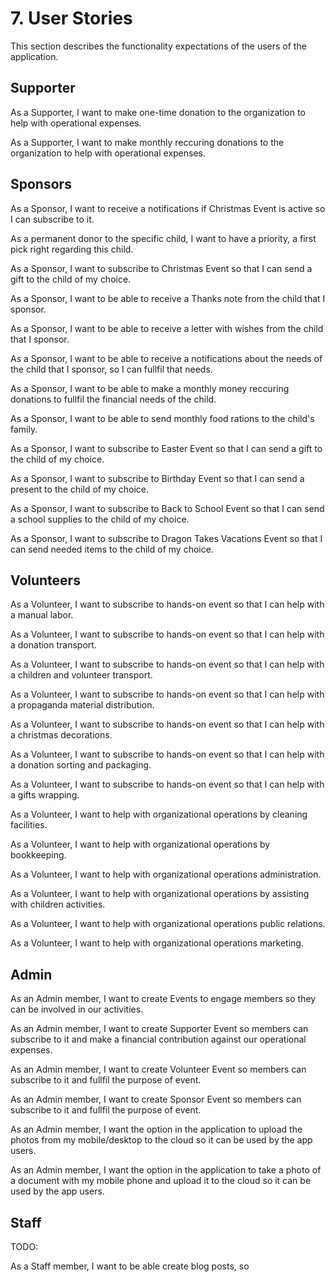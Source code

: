# 7. User Stories

This section describes the functionality expectations of the users of the application.

## Supporter

As a Supporter, I want to make one-time donation to the organization to help with operational expenses.

As a Supporter, I want to make monthly reccuring donations to the organization to help with operational expenses.

## Sponsors

As a Sponsor, I want to receive a notifications if Christmas Event is active so I can subscribe to it.

As a permanent donor to the specific child, I want to have a priority, a first pick right regarding this child.

As a Sponsor, I want to subscribe to Christmas Event so that I can send a gift to the child of my choice.

As a Sponsor, I want to be able to receive a Thanks note from the child that I sponsor.

As a Sponsor, I want to be able to receive a letter with wishes from the child that I sponsor.

As a Sponsor, I want to be able to receive a notifications about the needs of the child that I sponsor, so I can fullfil that needs.

As a Sponsor, I want to be able to make a monthly money reccuring donations to fullfil the financial needs of the child.

As a Sponsor, I want to be able to send monthly food rations to the child's family.

As a Sponsor, I want to subscribe to Easter Event so that I can send a gift to the child of my choice.

As a Sponsor, I want to subscribe to Birthday Event so that I can send a present to the child of my choice.

As a Sponsor, I want to subscribe to Back to School Event so that I can send a school supplies to the child of my choice.

As a Sponsor, I want to subscribe to Dragon Takes Vacations Event so that I can send needed items to the child of my choice.

## Volunteers

As a Volunteer, I want to subscribe to hands-on event so that I can help with a manual labor.

As a Volunteer, I want to subscribe to hands-on event so that I can help with a donation transport.

As a Volunteer, I want to subscribe to hands-on event so that I can help with a children and volunteer transport.

As a Volunteer, I want to subscribe to hands-on event so that I can help with a propaganda material distribution.

As a Volunteer, I want to subscribe to hands-on event so that I can help with a christmas decorations.

As a Volunteer, I want to subscribe to hands-on event so that I can help with a donation sorting and packaging.

As a Volunteer, I want to subscribe to hands-on event so that I can help with a gifts wrapping.

As a Volunteer, I want to help with organizational operations by cleaning facilities.

As a Volunteer, I want to help with organizational operations by bookkeeping.

As a Volunteer, I want to help with organizational operations administration.

As a Volunteer, I want to help with organizational operations by assisting with children activities.

As a Volunteer, I want to help with organizational operations public relations.

As a Volunteer, I want to help with organizational operations marketing.

## Admin

As an Admin member, I want to create Events to engage members so they can be involved in our activities.

As an Admin member, I want to create Supporter Event so members can subscribe to it and make a financial contribution against our operational expenses.

As an Admin member, I want to create Volunteer Event so members can subscribe to it and fullfil the purpose of event.

As an Admin member, I want to create Sponsor Event so members can subscribe to it and fullfil the purpose of event.

As an Admin member, I want the option in the application to upload the photos from my mobile/desktop to the cloud so it can be used by the app users.

As an Admin member, I want the option in the application to take a photo of a document with my mobile phone and upload it to the cloud so it can be used by the app users.

## Staff

TODO:

As a Staff member, I want to be able create blog posts, so

